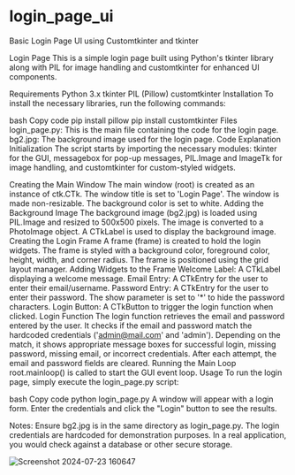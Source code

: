 # login_page_ui
Basic Login Page UI using Customtkinter and tkinter 

Login Page
This is a simple login page built using Python's tkinter library along with PIL for image handling and customtkinter for enhanced UI components.

Requirements
Python 3.x
tkinter
PIL (Pillow)
customtkinter
Installation
To install the necessary libraries, run the following commands:

bash
Copy code
pip install pillow
pip install customtkinter
Files
login_page.py: This is the main file containing the code for the login page.
bg2.jpg: The background image used for the login page.
Code Explanation
Initialization
The script starts by importing the necessary modules: tkinter for the GUI, messagebox for pop-up messages, PIL.Image and ImageTk for image handling, and customtkinter for custom-styled widgets.

Creating the Main Window
The main window (root) is created as an instance of ctk.CTk.
The window title is set to 'Login Page'.
The window is made non-resizable.
The background color is set to white.
Adding the Background Image
The background image (bg2.jpg) is loaded using PIL.Image and resized to 500x500 pixels.
The image is converted to a PhotoImage object.
A CTkLabel is used to display the background image.
Creating the Login Frame
A frame (frame) is created to hold the login widgets.
The frame is styled with a background color, foreground color, height, width, and corner radius.
The frame is positioned using the grid layout manager.
Adding Widgets to the Frame
Welcome Label: A CTkLabel displaying a welcome message.
Email Entry: A CTkEntry for the user to enter their email/username.
Password Entry: A CTkEntry for the user to enter their password. The show parameter is set to '*' to hide the password characters.
Login Button: A CTkButton to trigger the login function when clicked.
Login Function
The login function retrieves the email and password entered by the user.
It checks if the email and password match the hardcoded credentials ('admin@mail.com' and 'admin').
Depending on the match, it shows appropriate message boxes for successful login, missing password, missing email, or incorrect credentials.
After each attempt, the email and password fields are cleared.
Running the Main Loop
root.mainloop() is called to start the GUI event loop.
Usage
To run the login page, simply execute the login_page.py script:

bash
Copy code
python login_page.py
A window will appear with a login form. Enter the credentials and click the "Login" button to see the results.

Notes:
Ensure bg2.jpg is in the same directory as login_page.py.
The login credentials are hardcoded for demonstration purposes. In a real application, you would check against a database or other secure storage.





![Screenshot 2024-07-23 160647](https://github.com/user-attachments/assets/c10ffd3b-527c-4b43-9633-81927bf19627)



